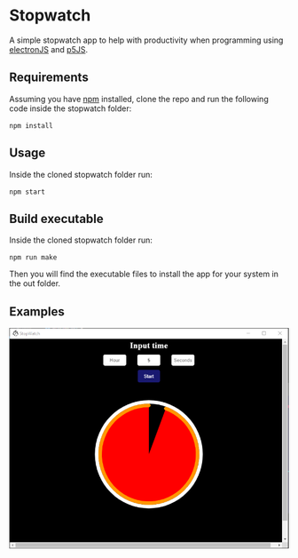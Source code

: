 # Stopwatch

A simple stopwatch app to help with productivity when programming using [electronJS](https://www.electronjs.org) and [p5JS](https://p5js.org).

## Requirements

Assuming you have [npm](https://www.npmjs.com) installed, clone the repo and run the following code inside the stopwatch folder:

```
npm install
```

## Usage

Inside the cloned stopwatch folder run:

```
npm start
```

## Build executable

Inside the cloned stopwatch folder run:

```
npm run make
```

Then you will find the executable files to install the app for your system in the out folder.

## Examples

<p align="center">
  <img src="img/img.png" /> 
</p>
